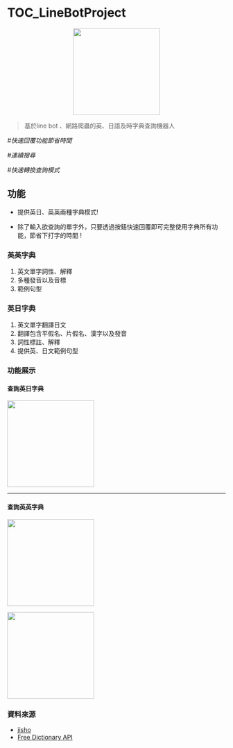# TOC_LineBotProject
<p align=center>
    <img src="https://i.imgur.com/fKmhCBL.png" width="200">
</p>

> 基於line bot 、網路爬蟲的英、日語及時字典查詢機器人

*#快速回覆功能節省時間*

*#連續搜尋*

*#快速轉換查詢模式*

## 功能
* 提供英日、英英兩種字典模式!

* 除了輸入欲查詢的單字外，只要透過按鈕快速回覆即可完整使用字典所有功能，節省下打字的時間 !

### 英英字典
1. 英文單字詞性、解釋
2. 多種發音以及音標
3. 範例句型
### 英日字典
1. 英文單字翻譯日文
2. 翻譯包含平假名、片假名、漢字以及發音
3. 詞性標註、解釋
4. 提供英、日文範例句型


### 功能展示
#### 查詢英日字典

<p>
    <img src="https://i.imgur.com/GqXCO5K.png" width="200">
</p>

---

#### 查詢英英字典

<p>
    <img src="https://i.imgur.com/JW0aBCL.png" width="200">
</p>

<p>
    <img src="https://i.imgur.com/cJgF7kl.png" width="200">
</p>

### 資料來源
* [jisho](https://jisho.org/)
* [Free Dictionary API](https://dictionaryapi.dev/)



